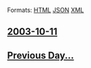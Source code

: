 
Formats: [HTML](2003/10/11/index.html)  [JSON](2003/10/11/index.json)  [XML](2003/10/11/index.xml)  

## [2003-10-11](/news/2003/10/11/index.md)

## [Previous Day...](/news/2003/10/10/index.md)

